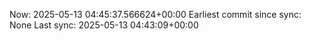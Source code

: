 Now: 2025-05-13 04:45:37.566624+00:00 Earliest commit since sync: None Last sync: 2025-05-13 04:43:09+00:00
